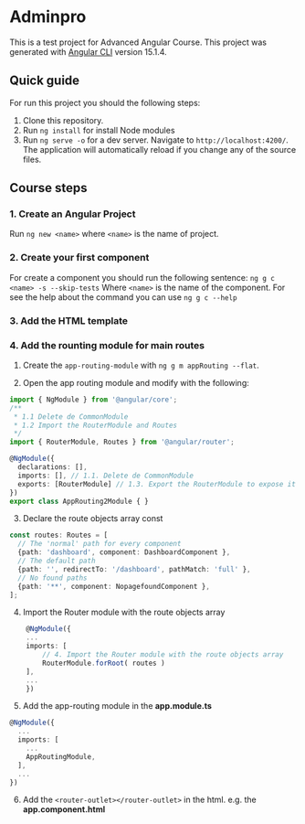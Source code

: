 # Adminpro

This is a test project for Advanced Angular Course.
This project was generated with [Angular CLI](https://github.com/angular/angular-cli) version 15.1.4.

## Quick guide
For run this project you should the following steps:
1. Clone this repository.
2. Run `ng install` for install Node modules
3. Run `ng serve -o` for a dev server. Navigate to `http://localhost:4200/`. The application will automatically reload if you change any of the source files.

## Course steps

### 1. Create an Angular Project
Run `ng new <name>` where `<name>` is the name of project.

### 2. Create your first component
For create a component you should run the following sentence:
`ng g c <name> -s --skip-tests`
Where `<name>` is the name of the component.
For see the help about the command you can use 
`ng g c --help`

### 3. Add the HTML template

### 4. Add the rounting module for main routes

1. Create the `app-routing-module` with `ng g m appRouting --flat`.

2. Open the app routing module and modify with the following:

```typescript
import { NgModule } from '@angular/core';
/**
 * 1.1 Delete de CommonModule
 * 1.2 Import the RouterModule and Routes
 */
import { RouterModule, Routes } from '@angular/router';

@NgModule({
  declarations: [],
  imports: [], // 1.1. Delete de CommonModule
  exports: [RouterModule] // 1.3. Export the RouterModule to expose it
})
export class AppRouting2Module { }

```

3. Declare the route objects array const

```typescript
const routes: Routes = [
  // The 'normal' path for every component
  {path: 'dashboard', component: DashboardComponent },
  // The default path
  {path: '', redirectTo: '/dashboard', pathMatch: 'full' },
  // No found paths
  {path: '**', component: NopagefoundComponent },
];
```

4. Import the Router module with the route objects array

```typescript
    @NgModule({
    ...
    imports: [
        // 4. Import the Router module with the route objects array
        RouterModule.forRoot( routes )
    ],
    ...
    })
```

5. Add the app-routing module in the **app.module.ts**

```typescript
@NgModule({
  ...
  imports: [
    ...
    AppRoutingModule,
  ],
  ...
})
```

6. Add the `<router-outlet></router-outlet>` in the html. e.g. the **app.component.html**
